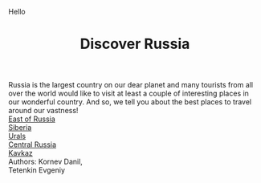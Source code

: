 Hello
<!DOCTYPE html>
<html>
    <head>
        <title>Discover Russia</title>
        <meta charset="utf-8">
        <meta name="viewport" content="width=device-width, initial-scale=1.0">
        <link href="./styles.css" rel="stylesheet">
        <link rel="preconnect" href="https://fonts.googleapis.com">
        <link rel="preconnect" href="https://fonts.gstatic.com" crossorigin>
        <link href="https://fonts.googleapis.com/css2?family=Manrope:wght@200..800&display=swap" rel="stylesheet">
    </head>
    <body></body>
        <header>
            <h1>Discover Russia</h1>
        </header>
        <main>
            <div class="welcome_text"><div class="welcome_text_child">Russia is the largest country on our dear planet and many tourists from all over the world would like to visit at least a couple of interesting places in our wonderful country. 
                And so, we tell you about the best places to travel around our vastness!</div>
            </div>
            <div class="card_container">
                <a style="display:block" href="east.html">
                    <div class="east"></div>
                </a>
                <a href="east.html">East of Russia</a></div>
            <div class="card_container">
                <a style="display:block" href="siberia.html">
                    <div class="siberia"></div>
                </a>
                <a href="siberia.html">Siberia</a></div>
            <div class="card_container">
                <a style="display:block" href="urals.html">
                    <div class="ural"></div>
                </a>
                <a href="urals.html">Urals</a></div>
            <div class="card_container">
                <a style="display:block" href="central.html">
                    <div class="central"></div>
                </a>
                <a href="central.html">Central Russia</a></div>
            <div class="card_container">
                <a style="display:block" href="kavkaz.html">
                    <div class="kavkaz"></div>
                </a>
                <a href="kavkaz.html">Kavkaz</a></div>
        </main>
        <footer>
            Authors: Kornev Danil,<br>
            Tetenkin Evgeniy
        </footer>
    </body>
</html>